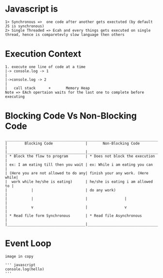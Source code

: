 # Javascript is
    1> Synchronous =>  one code after another gets exectuted (by default JS is synchronous) 
    2> Single Threaded => Ecah and every things gets executed on single thread, hence is comparetevly slow language then others

# Execution Context
    1. execute one line of code at a time
    |-> console.log -> 1
    |
    |->console.log -> 2
    |
    |   call stack      +       Memory Heap
    Note => EAch opertaion waits for the last one to complete before executing

# Blocking Code Vs Non-Blocking Code

    ________________________________________________________________________
    |        Blocking Code               |       Non-Blocking Code          |
    |____________________________________|__________________________________|
    | * Block the flow to program        | * Does not block the execution   |
    | ex: I am eating till then you wait | ex: While i am eating you can    |
    | (Here you are not allowed to do any| finish your any work. (Here while|
    |  work while he/she is eating)      | he/she is eating i am allowed to |
    |           |                        | do any work)                     |
    |           |                        |                 |                |
    |           v                        |                 v                |
    | * Read file form Synchronous       | * Read file Asynchronous         |
    |____________________________________|__________________________________|

# Event Loop

    image in copy

    ''' javascript
    console.log(hello)
    '''
